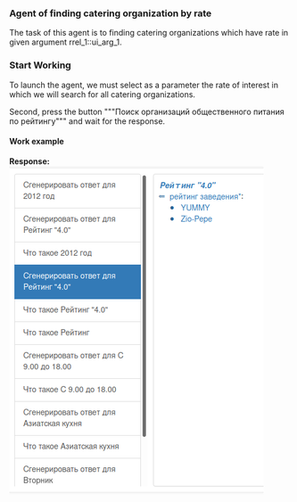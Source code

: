 ### Agent of finding catering organization by rate

The task of this agent is to finding catering organizations which have rate in given argument rrel_1::ui_arg_1.

### Start Working

To launch the agent, we must select as a parameter the rate of interest in which we will search for all catering organizations.

Second, press the button """Поиск организаций общественного питания по рейтингу""" and wait for the response.



#### Work example


**Response:**
![](content/rate_catering_response.png)